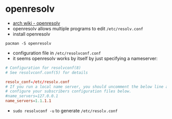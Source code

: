 # openresolv

- [arch wiki - openresolv](https://wiki.archlinux.org/title/Openresolv)
- openresolv allows multiple programs to edit `/etc/resolv.conf`
- install openresolv

```shell
pacman -S openresolv
```

- configuration file in `/etc/resolvconf.conf`
- it seems openresolv works by itself by just specifying a nameserver:

```conf
# Configuration for resolvconf(8)
# See resolvconf.conf(5) for details

resolv_conf=/etc/resolv.conf
# If you run a local name server, you should uncomment the below line and
# configure your subscribers configuration files below.
#name_servers=127.0.0.1
name_servers=1.1.1.1
```

- `sudo resolvconf -u` to generate `/etc/resolv.conf`

